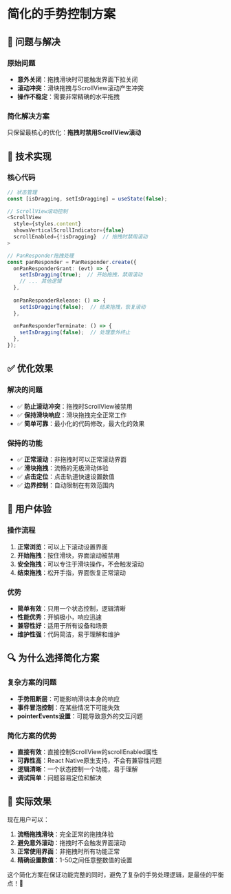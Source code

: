 # 简化的手势控制方案

## 🎯 问题与解决

### 原始问题
- **意外关闭**：拖拽滑块时可能触发界面下拉关闭
- **滚动冲突**：滑块拖拽与ScrollView滚动产生冲突
- **操作不稳定**：需要非常精确的水平拖拽

### 简化解决方案
只保留最核心的优化：**拖拽时禁用ScrollView滚动**

## 🔧 技术实现

### 核心代码
```typescript
// 状态管理
const [isDragging, setIsDragging] = useState(false);

// ScrollView滚动控制
<ScrollView 
  style={styles.content} 
  showsVerticalScrollIndicator={false}
  scrollEnabled={!isDragging}  // 拖拽时禁用滚动
>

// PanResponder拖拽处理
const panResponder = PanResponder.create({
  onPanResponderGrant: (evt) => {
    setIsDragging(true);  // 开始拖拽，禁用滚动
    // ... 其他逻辑
  },
  
  onPanResponderRelease: () => {
    setIsDragging(false);  // 结束拖拽，恢复滚动
  },
  
  onPanResponderTerminate: () => {
    setIsDragging(false);  // 处理意外终止
  },
});
```

## ✅ 优化效果

### 解决的问题
- ✅ **防止滚动冲突**：拖拽时ScrollView被禁用
- ✅ **保持滑块响应**：滑块拖拽完全正常工作
- ✅ **简单可靠**：最小化的代码修改，最大化的效果

### 保持的功能
- ✅ **正常滚动**：非拖拽时可以正常滚动界面
- ✅ **滑块拖拽**：流畅的无极滑动体验
- ✅ **点击定位**：点击轨道快速设置数值
- ✅ **边界控制**：自动限制在有效范围内

## 🎯 用户体验

### 操作流程
1. **正常浏览**：可以上下滚动设置界面
2. **开始拖拽**：按住滑块，界面滚动被禁用
3. **安全拖拽**：可以专注于滑块操作，不会触发滚动
4. **结束拖拽**：松开手指，界面恢复正常滚动

### 优势
- **简单有效**：只用一个状态控制，逻辑清晰
- **性能优秀**：开销极小，响应迅速
- **兼容性好**：适用于所有设备和场景
- **维护性强**：代码简洁，易于理解和维护

## 🔍 为什么选择简化方案

### 复杂方案的问题
- **手势阻断层**：可能影响滑块本身的响应
- **事件冒泡控制**：在某些情况下可能失效
- **pointerEvents设置**：可能导致意外的交互问题

### 简化方案的优势
- **直接有效**：直接控制ScrollView的scrollEnabled属性
- **可靠性高**：React Native原生支持，不会有兼容性问题
- **逻辑清晰**：一个状态控制一个功能，易于理解
- **调试简单**：问题容易定位和解决

## 🚀 实际效果

现在用户可以：
1. **流畅拖拽滑块**：完全正常的拖拽体验
2. **避免意外滚动**：拖拽时不会触发界面滚动
3. **正常使用界面**：非拖拽时所有功能正常
4. **精确设置数值**：1-50之间任意整数值的设置

这个简化方案在保证功能完整的同时，避免了复杂的手势处理逻辑，是最佳的平衡点！🎊
